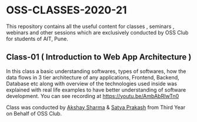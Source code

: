 # OSS-CLASSES-2020-21
This repository contains all the useful content for classes , seminars , webinars and other sessions which are exclusively conducted by OSS Club for students of AIT, Pune.


## Class-01 ( Introduction to Web App Architecture )
In this class a basic understanding softwares, types of softwares, how the data flows in 3 tier architecture of any applications, Frontend, Backend, Database etc along with overview of the technologies used inside was explained with real life examples to have better understanding of software development.
You can see recording at https://youtu.be/AmbAbRIwTn0

Class was conducted by [Akshay Sharma](http://www.github.com/AkshaySharma008) & [Satya Prakash](http://www.github.com/satya9500) from Third Year on Behalf of OSS Club. 
